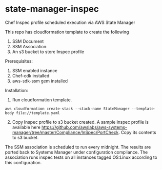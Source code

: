 # state-manager-inspec
Chef Inspec profile scheduled execution via AWS State Manager 

This repo has cloudformation template to create the following
  1. SSM Document
  2. SSM Association
  3. An s3 bucket to store Inspec profile

Prerequisites:
  1. SSM enabled instance
  2. Chef-cdk installed
  3. aws-sdk-ssm gem installed
  
Installation:
1. Run cloudformation template.

```aws cloudformation create-stack --stack-name StateManager --template-body file://template.yaml```

2. Copy Inspec profile to s3 bucket created.
A sample inspec profile is available here https://github.com/awslabs/aws-systems-manager/tree/master/Compliance/InSpec/PortCheck. Copy its contents to s3 bucket.

The SSM association is scheduled to run every midnight. The results are ported back to Systems Manager under configuration compliance. The association runs inspec tests on all instances tagged OS:Linux according to this configuration.



